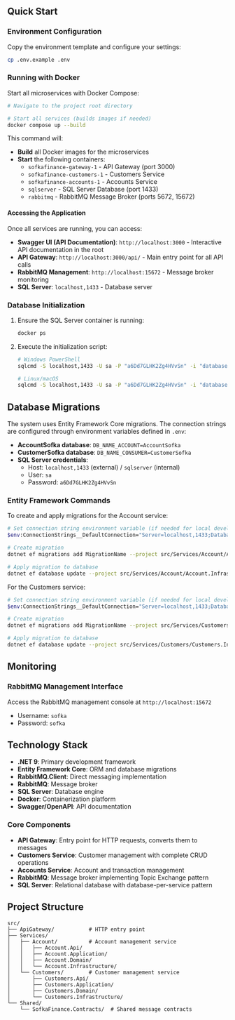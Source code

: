 ## Quick Start

### Environment Configuration

Copy the environment template and configure your settings:

```bash
cp .env.example .env
```

### Running with Docker

Start all microservices with Docker Compose:

```bash
# Navigate to the project root directory

# Start all services (builds images if needed)
docker compose up --build
```

This command will:

- **Build** all Docker images for the microservices
- **Start** the following containers:
  - `sofkafinance-gateway-1` - API Gateway (port 3000)
  - `sofkafinance-customers-1` - Customers Service
  - `sofkafinance-accounts-1` - Accounts Service
  - `sqlserver` - SQL Server Database (port 1433)
  - `rabbitmq` - RabbitMQ Message Broker (ports 5672, 15672)

#### Accessing the Application

Once all services are running, you can access:

- **Swagger UI (API Documentation)**: `http://localhost:3000` - Interactive API documentation in the root
- **API Gateway**: `http://localhost:3000/api/` - Main entry point for all API calls
- **RabbitMQ Management**: `http://localhost:15672` - Message broker monitoring
- **SQL Server**: `localhost,1433` - Database server

### Database Initialization

1. Ensure the SQL Server container is running:

   ```bash
   docker ps
   ```

2. Execute the initialization script:

   ```bash
   # Windows PowerShell
   sqlcmd -S localhost,1433 -U sa -P "a6Dd7GLHK2Zg4HVvSn" -i "database\queryInit.sql"

   # Linux/macOS
   sqlcmd -S localhost,1433 -U sa -P "a6Dd7GLHK2Zg4HVvSn" -i "database/queryInit.sql"
   ```

## Database Migrations

The system uses Entity Framework Core migrations. The connection strings are configured through environment variables defined in `.env`:

- **AccountSofka database**: `DB_NAME_ACCOUNT=AccountSofka`
- **CustomerSofka database**: `DB_NAME_CONSUMER=CustomerSofka`
- **SQL Server credentials**:
  - Host: `localhost,1433` (external) / `sqlserver` (internal)
  - User: `sa`
  - Password: `a6Dd7GLHK2Zg4HVvSn`

### Entity Framework Commands

To create and apply migrations for the Account service:

```bash
# Set connection string environment variable (if needed for local development)
$env:ConnectionStrings__DefaultConnection="Server=localhost,1433;Database=AccountSofka;User Id=sa;Password=a6Dd7GLHK2Zg4HVvSn;TrustServerCertificate=True"

# Create migration
dotnet ef migrations add MigrationName --project src/Services/Account/Account.Infrastructure --startup-project src/Services/Account/Account.Api

# Apply migration to database
dotnet ef database update --project src/Services/Account/Account.Infrastructure --startup-project src/Services/Account/Account.Api
```

For the Customers service:

```bash
# Set connection string environment variable (if needed for local development)
$env:ConnectionStrings__DefaultConnection="Server=localhost,1433;Database=CustomerSofka;User Id=sa;Password=a6Dd7GLHK2Zg4HVvSn;TrustServerCertificate=True"

# Create migration
dotnet ef migrations add MigrationName --project src/Services/Customers/Customers.Infrastructure --startup-project src/Services/Customers/Customers.Api

# Apply migration to database
dotnet ef database update --project src/Services/Customers/Customers.Infrastructure --startup-project src/Services/Customers/Customers.Api
```

## Monitoring

### RabbitMQ Management Interface

Access the RabbitMQ management console at `http://localhost:15672`

- Username: `sofka`
- Password: `sofka`

## Technology Stack

- **.NET 9**: Primary development framework
- **Entity Framework Core**: ORM and database migrations
- **RabbitMQ.Client**: Direct messaging implementation
- **RabbitMQ**: Message broker
- **SQL Server**: Database engine
- **Docker**: Containerization platform
- **Swagger/OpenAPI**: API documentation

### Core Components

- **API Gateway**: Entry point for HTTP requests, converts them to messages
- **Customers Service**: Customer management with complete CRUD operations
- **Accounts Service**: Account and transaction management
- **RabbitMQ**: Message broker implementing Topic Exchange pattern
- **SQL Server**: Relational database with database-per-service pattern

## Project Structure

```
src/
├── ApiGateway/           # HTTP entry point
├── Services/
│   ├── Account/          # Account management service
│   │   ├── Account.Api/
│   │   ├── Account.Application/
│   │   ├── Account.Domain/
│   │   └── Account.Infrastructure/
│   └── Customers/        # Customer management service
│       ├── Customers.Api/
│       ├── Customers.Application/
│       ├── Customers.Domain/
│       └── Customers.Infrastructure/
└── Shared/
    └── SofkaFinance.Contracts/  # Shared message contracts
```
